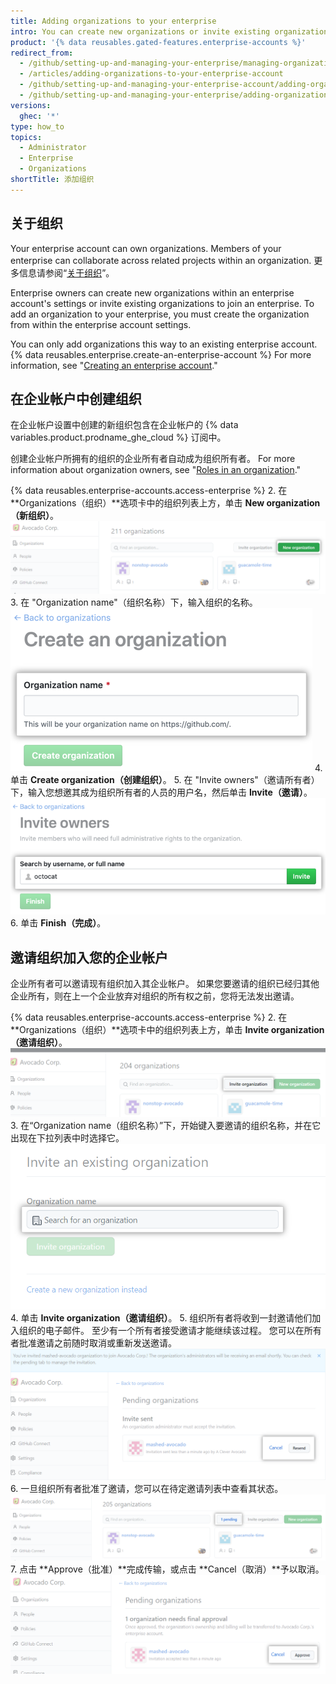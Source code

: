 ```yaml
---
title: Adding organizations to your enterprise
intro: You can create new organizations or invite existing organizations to manage within your enterprise.
product: '{% data reusables.gated-features.enterprise-accounts %}'
redirect_from:
  - /github/setting-up-and-managing-your-enterprise/managing-organizations-in-your-enterprise-account/adding-organizations-to-your-enterprise-account
  - /articles/adding-organizations-to-your-enterprise-account
  - /github/setting-up-and-managing-your-enterprise-account/adding-organizations-to-your-enterprise-account
  - /github/setting-up-and-managing-your-enterprise/adding-organizations-to-your-enterprise-account
versions:
  ghec: '*'
type: how_to
topics:
  - Administrator
  - Enterprise
  - Organizations
shortTitle: 添加组织
---
```


## 关于组织

Your enterprise account can own organizations. Members of your enterprise can collaborate across related projects within an organization. 更多信息请参阅“[关于组织](/organizations/collaborating-with-groups-in-organizations/about-organizations)”。

Enterprise owners can create new organizations within an enterprise account's settings or invite existing organizations to join an enterprise. To add an organization to your enterprise, you must create the organization from within the enterprise account settings.

You can only add organizations this way to an existing enterprise account. {% data reusables.enterprise.create-an-enterprise-account %} For more information, see "[Creating an enterprise account](/admin/overview/creating-an-enterprise-account)."

## 在企业帐户中创建组织

在企业帐户设置中创建的新组织包含在企业帐户的 {% data variables.product.prodname_ghe_cloud %} 订阅中。

创建企业帐户所拥有的组织的企业所有者自动成为组织所有者。 For more information about organization owners, see "[Roles in an organization](/organizations/managing-peoples-access-to-your-organization-with-roles/roles-in-an-organization)."

{% data reusables.enterprise-accounts.access-enterprise %}
2. 在 **Organizations（组织）**选项卡中的组织列表上方，单击 **New organization（新组织）**。 ![新组织按钮](/assets/images/help/business-accounts/enterprise-account-add-org.png)
3. 在 "Organization name"（组织名称）下，输入组织的名称。 ![用于输入新组织名称的字段](/assets/images/help/business-accounts/new-organization-name-field.png)
4. 单击 **Create organization（创建组织）**。
5. 在 "Invite owners"（邀请所有者）下，输入您想邀其成为组织所有者的人员的用户名，然后单击 **Invite（邀请）**。 ![组织所有者搜索字段和邀请按钮](/assets/images/help/business-accounts/invite-org-owner.png)
6. 单击 **Finish（完成）**。

## 邀请组织加入您的企业帐户

企业所有者可以邀请现有组织加入其企业帐户。 如果您要邀请的组织已经归其他企业所有，则在上一个企业放弃对组织的所有权之前，您将无法发出邀请。

{% data reusables.enterprise-accounts.access-enterprise %}
2. 在 **Organizations（组织）**选项卡中的组织列表上方，单击 **Invite organization（邀请组织）**。 ![邀请组织](/assets/images/help/business-accounts/enterprise-account-invite-organization.png)
3. 在“Organization name（组织名称）”下，开始键入要邀请的组织名称，并在它出现在下拉列表中时选择它。 ![搜索组织](/assets/images/help/business-accounts/enterprise-account-search-for-organization.png)
4. 单击 **Invite organization（邀请组织）**。
5. 组织所有者将收到一封邀请他们加入组织的电子邮件。 至少有一个所有者接受邀请才能继续该过程。 您可以在所有者批准邀请之前随时取消或重新发送邀请。 ![取消或重新发送](/assets/images/help/business-accounts/enterprise-account-invitation-sent.png)
6. 一旦组织所有者批准了邀请，您可以在待定邀请列表中查看其状态。 ![待定邀请](/assets/images/help/business-accounts/enterprise-account-pending.png)
7. 点击 **Approve（批准）**完成传输，或点击 **Cancel（取消）**予以取消。 ![批准邀请](/assets/images/help/business-accounts/enterprise-account-transfer-approve.png)
